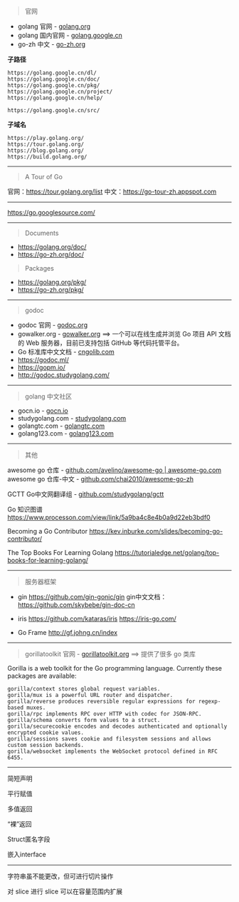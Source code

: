 > 官网  

* golang 官网 - [golang.org](https://golang.org/)  
* golang 国内官网 - [golang.google.cn](https://golang.google.cn/)  
* go-zh 中文 - [go-zh.org](https://go-zh.org/)  

**子路径**

```
https://golang.google.cn/dl/
https://golang.google.cn/doc/
https://golang.google.cn/pkg/
https://golang.google.cn/project/
https://golang.google.cn/help/

https://golang.google.cn/src/
```

**子域名**

```
https://play.golang.org/
https://tour.golang.org/
https://blog.golang.org/
https://build.golang.org/
```

---

> A Tour of Go

官网：https://tour.golang.org/list
中文：https://go-tour-zh.appspot.com

---

https://go.googlesource.com/

---

> Documents  

* https://golang.org/doc/  
* https://go-zh.org/doc/

> Packages

* https://golang.org/pkg/  
* https://go-zh.org/pkg/

---

> godoc

* godoc 官网 - [godoc.org](https://godoc.org/)  
* gowalker.org - [gowalker.org](https://gowalker.org/) ==> 一个可以在线生成并浏览 Go 项目 API 文档的 Web 服务器，目前已支持包括 GitHub 等代码托管平台。   
* Go 标准库中文文档 - [cngolib.com](http://cngolib.com/)
* https://godoc.ml/  
* https://gopm.io/  
* http://godoc.studygolang.com/

---

> golang 中文社区  

* gocn.io - [gocn.io](https://gocn.io/)  
* studygolang.com - [studygolang.com](https://studygolang.com/)  
* golangtc.com - [golangtc.com](https://golangtc.com/)  
* golang123.com - [golang123.com](https://www.golang123.com/)

---

> 其他  

awesome go 仓库 - [github.com/avelino/awesome-go | awesome-go.com](https://github.com/avelino/awesome-go)  
awesome go 仓库-中文 - [github.com/chai2010/awesome-go-zh](https://github.com/chai2010/awesome-go-zh)

GCTT Go中文网翻译组 - [github.com/studygolang/gctt](https://github.com/studygolang/gctt)

Go 知识图谱 https://www.processon.com/view/link/5a9ba4c8e4b0a9d22eb3bdf0

Becoming a Go Contributor https://kev.inburke.com/slides/becoming-go-contributor/

The Top Books For Learning Golang
https://tutorialedge.net/golang/top-books-for-learning-golang/

---

> 服务器框架

* gin
https://github.com/gin-gonic/gin
gin中文文档：https://github.com/skybebe/gin-doc-cn

* iris
https://github.com/kataras/iris
https://iris-go.com/

* Go Frame
http://gf.johng.cn/index

---

> gorillatoolkit 官网 - [gorillatoolkit.org](http://www.gorillatoolkit.org/) ==> 提供了很多 go 类库   

Gorilla is a web toolkit for the Go programming language. Currently these packages are available:

```
gorilla/context stores global request variables.
gorilla/mux is a powerful URL router and dispatcher.
gorilla/reverse produces reversible regular expressions for regexp-based muxes.
gorilla/rpc implements RPC over HTTP with codec for JSON-RPC.
gorilla/schema converts form values to a struct.
gorilla/securecookie encodes and decodes authenticated and optionally encrypted cookie values.
gorilla/sessions saves cookie and filesystem sessions and allows custom session backends.
gorilla/websocket implements the WebSocket protocol defined in RFC 6455.
```

---


简短声明

平行赋值

多值返回

“裸”返回

Struct匿名字段

嵌入interface

---

字符串虽不能更改，但可进行切片操作

对 slice 进行 slice 可以在容量范围内扩展